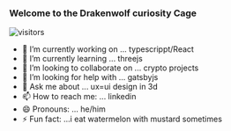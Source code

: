 ### Welcome to the Drakenwolf curiosity Cage

![visitors](https://visitor-badge.glitch.me/badge?page_id=page.id)

- 🔭 I’m currently working on ... typescrippt/React
- 🌱 I’m currently learning ... threejs
- 👯 I’m looking to collaborate on ... crypto projects
- 🤔 I’m looking for help with ... gatsbyjs
- 💬 Ask me about ... ux=ui design in 3d
- 📫 How to reach me: ... linkedin
- 😄 Pronouns: ... he/him
- ⚡ Fun fact: ...i eat watermelon with mustard sometimes


